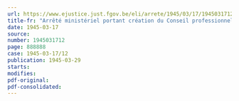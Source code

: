 ```yaml
---
url: https://www.ejustice.just.fgov.be/eli/arrete/1945/03/17/1945031712/justel
title-fr: "Arrêté ministériel portant création du Conseil professionnel de l'Industrie et du Commerce du Cuir"
date: 1945-03-17
source:
number: 1945031712
page: 888888
case: 1945-03-17/12
publication: 1945-03-29
starts:
modifies:
pdf-original:
pdf-consolidated:
---
```


